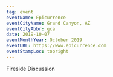 ```yaml
---
tag: event
eventName: Epicurrence
eventCityName: Grand Canyon, AZ
eventCityAbbr: gca
date: 2019-10-07
eventMonthYear: October 2019
eventURL: https://www.epicurrence.com
eventStampLoc: topright
---
```

<p class="details">Fireside Discussion</p>